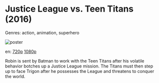 # Justice League vs. Teen Titans (2016)

Genres: action, animation, superhero

![poster](http://image.tmdb.org/t/p/w500/dQMO9EJxDBkdRzWUEWkbYzrMDC0.jpg)

en:
  [720p](magnet:?xt=urn:btih:80B788864D1C2AACC11A7FEBB5AD4331C5A20CEE&tr=udp://glotorrents.pw:6969/announce&tr=udp://tracker.opentrackr.org:1337/announce&tr=udp://torrent.gresille.org:80/announce&tr=udp://tracker.openbittorrent.com:80&tr=udp://tracker.coppersurfer.tk:6969&tr=udp://tracker.leechers-paradise.org:6969&tr=udp://p4p.arenabg.ch:1337&tr=udp://tracker.internetwarriors.net:1337)
  [1080p](magnet:?xt=urn:btih:437600F5062AF99850999AD44BFA92678B106960&tr=udp://glotorrents.pw:6969/announce&tr=udp://tracker.opentrackr.org:1337/announce&tr=udp://torrent.gresille.org:80/announce&tr=udp://tracker.openbittorrent.com:80&tr=udp://tracker.coppersurfer.tk:6969&tr=udp://tracker.leechers-paradise.org:6969&tr=udp://p4p.arenabg.ch:1337&tr=udp://tracker.internetwarriors.net:1337)
  


Robin is sent by Batman to work with the Teen Titans after his volatile behavior botches up a Justice League mission. The Titans must then step up to face Trigon after he possesses the League and threatens to conquer the world.